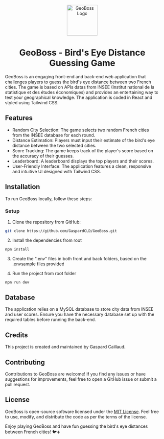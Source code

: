 <p align="center">
  <img src="./frontend/src/assets/geoguess_logo.ico" alt="GeoBoss Logo" width="100px" height="100px">
</p>

<h1 align="center">GeoBoss - Bird's Eye Distance Guessing Game</h1>


GeoBoss is an engaging front-end and back-end web application that challenges players to guess the bird's eye distance between two French cities. The game is based on APIs datas from INSEE (Institut national de la statistique et des études économiques) and provides an entertaining way to test your geographical knowledge. The application is coded in React and styled using Tailwind CSS.

## Features

- Random City Selection: The game selects two random French cities from the INSEE database for each round.
- Distance Estimation: Players must input their estimate of the bird's eye distance between the two selected cities.
- Score Tracking: The game keeps track of the player's score based on the accuracy of their guesses.
- Leaderboard: A leaderboard displays the top players and their scores.
- User-Friendly Interface: The application features a clean, responsive and intuitive UI designed with Tailwind CSS.

## Installation

To run GeoBoss locally, follow these steps:

###  Setup

1. Clone the repository from GitHub:

```bash
git clone https://github.com/GaspardCLD/GeoBoss.git
```

2. Install the dependencies from root

```bash
npm install
```

3. Create the ".env" files in both front and back folders, based on the .envsample files provided

4. Run the project from root folder

```bash
npm run dev
```

## Database

The application relies on a MySQL database to store city data from INSEE and user scores. Ensure you have the necessary database set up with the required tables before running the back-end.

## Credits

This project is created and maintained by Gaspard Caillaud.

## Contributing

Contributions to GeoBoss are welcome! If you find any issues or have suggestions for improvements, feel free to open a GitHub issue or submit a pull request.

## License

GeoBoss is open-source software licensed under the [MIT License](LICENSE). Feel free to use, modify, and distribute the code as per the terms of the license.

Enjoy playing GeoBoss and have fun guessing the bird's eye distances between French cities! 🐦✈️


